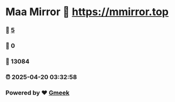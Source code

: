 # Maa Mirror :link: https://mmirror.top 
### :page_facing_up: [5](https://mmirror.top/tag.html) 
### :speech_balloon: 0 
### :hibiscus: 13084 
### :alarm_clock: 2025-04-20 03:32:58 
### Powered by :heart: [Gmeek](https://github.com/Meekdai/Gmeek)
